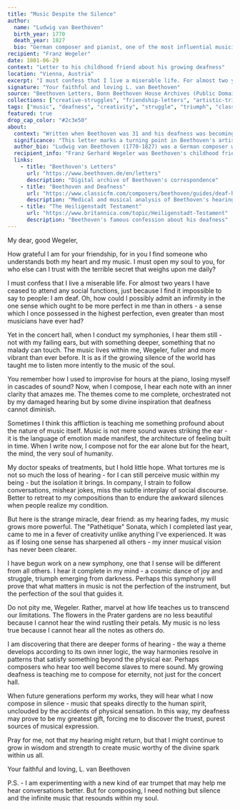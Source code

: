 ```yaml
---
title: "Music Despite the Silence"
author:
  name: "Ludwig van Beethoven"
  birth_year: 1770
  death_year: 1827
  bio: "German composer and pianist, one of the most influential musicians in history"
recipient: "Franz Wegeler"
date: 1801-06-29
context: "Letter to his childhood friend about his growing deafness"
location: "Vienna, Austria"
excerpt: "I must confess that I live a miserable life. For almost two years I have ceased to attend any social functions, just because I find it impossible to say to people: I am deaf."
signature: "Your faithful and loving L. van Beethoven"
source: "Beethoven Letters, Bonn Beethoven House Archives (Public Domain)"
collections: ["creative-struggles", "friendship-letters", "artistic-triumph"]
tags: ["music", "deafness", "creativity", "struggle", "triumph", "classical"]
featured: true
drop_cap_color: "#2c3e50"
about:
  context: "Written when Beethoven was 31 and his deafness was becoming increasingly severe, this letter reveals his inner struggle with the condition that would define much of his later life and work."
  significance: "This letter marks a turning point in Beethoven's artistic development. Despite - or perhaps because of - his deafness, he would go on to compose some of his greatest masterworks, proving that artistic vision transcends physical limitations."
  author_bio: "Ludwig van Beethoven (1770-1827) was a German composer whose innovative compositions bridged the Classical and Romantic eras. Despite progressive deafness, he produced symphonies, sonatas, and concertos that remain among the most performed classical music today."
  recipient_info: "Franz Gerhard Wegeler was Beethoven's childhood friend from Bonn and a physician. Their lifelong correspondence provides intimate insights into Beethoven's personal struggles and artistic development."
  links:
    - title: "Beethoven's Letters"
      url: "https://www.beethoven.de/en/letters"
      description: "Digital archive of Beethoven's correspondence"
    - title: "Beethoven and Deafness"
      url: "https://www.classicfm.com/composers/beethoven/guides/deaf-hearing-loss/"
      description: "Medical and musical analysis of Beethoven's hearing loss"
    - title: "The Heiligenstadt Testament"
      url: "https://www.britannica.com/topic/Heiligenstadt-Testament"
      description: "Beethoven's famous confession about his deafness"
---
```


My dear, good Wegeler,

How grateful I am for your friendship, for in you I find someone who understands both my heart and my music. I must open my soul to you, for who else can I trust with the terrible secret that weighs upon me daily?

I must confess that I live a miserable life. For almost two years I have ceased to attend any social functions, just because I find it impossible to say to people: I am deaf. Oh, how could I possibly admit an infirmity in the one sense which ought to be more perfect in me than in others - a sense which I once possessed in the highest perfection, even greater than most musicians have ever had?

Yet in the concert hall, when I conduct my symphonies, I hear them still - not with my failing ears, but with something deeper, something that no malady can touch. The music lives within me, Wegeler, fuller and more vibrant than ever before. It is as if the growing silence of the world has taught me to listen more intently to the music of the soul.

You remember how I used to improvise for hours at the piano, losing myself in cascades of sound? Now, when I compose, I hear each note with an inner clarity that amazes me. The themes come to me complete, orchestrated not by my damaged hearing but by some divine inspiration that deafness cannot diminish.

Sometimes I think this affliction is teaching me something profound about the nature of music itself. Music is not mere sound waves striking the ear - it is the language of emotion made manifest, the architecture of feeling built in time. When I write now, I compose not for the ear alone but for the heart, the mind, the very soul of humanity.

My doctor speaks of treatments, but I hold little hope. What tortures me is not so much the loss of hearing - for I can still perceive music within my being - but the isolation it brings. In company, I strain to follow conversations, mishear jokes, miss the subtle interplay of social discourse. Better to retreat to my compositions than to endure the awkward silences when people realize my condition.

But here is the strange miracle, dear friend: as my hearing fades, my music grows more powerful. The "Pathétique" Sonata, which I completed last year, came to me in a fever of creativity unlike anything I've experienced. It was as if losing one sense has sharpened all others - my inner musical vision has never been clearer.

I have begun work on a new symphony, one that I sense will be different from all others. I hear it complete in my mind - a cosmic dance of joy and struggle, triumph emerging from darkness. Perhaps this symphony will prove that what matters in music is not the perfection of the instrument, but the perfection of the soul that guides it.

Do not pity me, Wegeler. Rather, marvel at how life teaches us to transcend our limitations. The flowers in the Prater gardens are no less beautiful because I cannot hear the wind rustling their petals. My music is no less true because I cannot hear all the notes as others do.

I am discovering that there are deeper forms of hearing - the way a theme develops according to its own inner logic, the way harmonies resolve in patterns that satisfy something beyond the physical ear. Perhaps composers who hear too well become slaves to mere sound. My growing deafness is teaching me to compose for eternity, not just for the concert hall.

When future generations perform my works, they will hear what I now compose in silence - music that speaks directly to the human spirit, unclouded by the accidents of physical sensation. In this way, my deafness may prove to be my greatest gift, forcing me to discover the truest, purest sources of musical expression.

Pray for me, not that my hearing might return, but that I might continue to grow in wisdom and strength to create music worthy of the divine spark within us all.

Your faithful and loving,
L. van Beethoven

P.S. - I am experimenting with a new kind of ear trumpet that may help me hear conversations better. But for composing, I need nothing but silence and the infinite music that resounds within my soul.